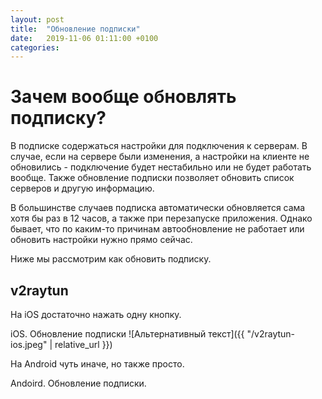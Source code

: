 ```yaml
---
layout: post
title:  "Обновление подписки"
date:   2019-11-06 01:11:00 +0100
categories:
---
```

# Зачем вообще обновлять подписку?
В подписке содержаться настройки для подключения к серверам. В случае, если на сервере были изменения, а настройки на клиенте не обновились - подключение будет нестабильно или не будет работать вообще. Также обновление подписки позволяет обновить список серверов и другую информацию. 

В большинстве случаев подписка автоматически обновляется сама хотя бы раз в 12 часов, а также при перезапуске приложения. Однако бывает, что по каким-то причинам автообновление не работает или обновить настройки нужно прямо сейчас.

Ниже мы рассмотрим как обновить подписку.

## v2raytun
На iOS достаточно нажать одну кнопку.

iOS. Обновление подписки
![Альтернативный текст]({{ "/v2raytun-ios.jpeg" | relative_url }})

На Android чуть иначе, но также просто.

Andoird. Обновление подписки.
